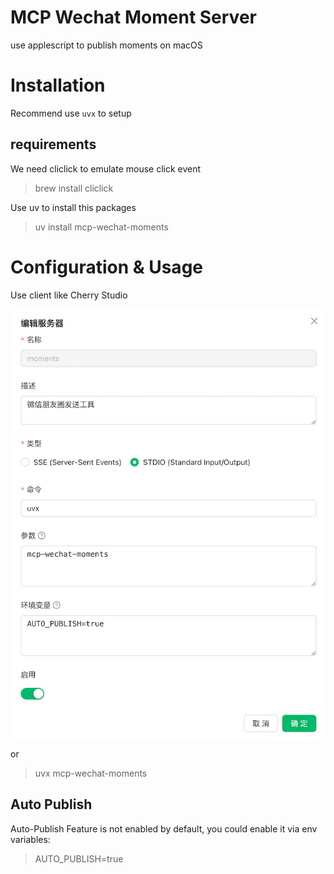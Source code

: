 # MCP Wechat Moment Server

use applescript to publish moments on macOS

# Installation

Recommend use `uvx` to setup

## requirements
We need cliclick to emulate mouse click event
> brew install cliclick

Use uv to install this packages
> uv install mcp-wechat-moments


# Configuration & Usage
Use client like Cherry Studio

![intro](misc/intro.png)

or

> uvx mcp-wechat-moments

## Auto Publish

Auto-Publish Feature is not enabled by default, you could enable it via env variables:

> AUTO_PUBLISH=true

